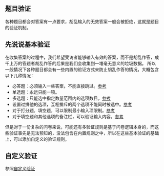 ## 题目验证

各种题目都会对答案有一点要求，胡乱输入的无效答案一般会被拒绝，这就是题目的验证机制。

## 先说说基本验证
在收集答案的过程中，我们希望受访者能够输入有效的答案，而不是胡乱作答，成千上万的答题者胡乱作答的后果是我们会收集到一堆毫无意义的垃圾数据。
所以一般情况下各种题目都会有一些内置的验证方式来防止胡乱作答的情况，大概包含以下几种情况：
+ 必答题：必须输入一些答案，不能直接跳过。[参考](../node-setting/common.md#必答题)
+ 单选题：永远只能一项。
+ 多选题：只能选中指定数量范围内的选项数目。[参考](../node-setting/common.md#多选题)
+ 设置过排他的选项，互相排斥的两个选项不能同时被选中。[参考](../node-setting/option-exclude.md)
+ 对于打分题，填空题，可以限制最小输入项限制。[参考](../node-setting/common.md#最小输入项限制)
+ 对于填空题和其他选项的备注栏，可以验证输入内容。[参考](../node-setting/input-validation.md)

但是对于一份复杂的问卷来说，可能还有多验证规则是基于问卷逻辑本身的，而这些验证事先是无法预知的，没法包含在内置规则之中，所以在这些基本验证的基础上，可以添加自定义的验证规则。

## 自定义验证

参照[自定义验证](../node-setting/custom-validation.md)